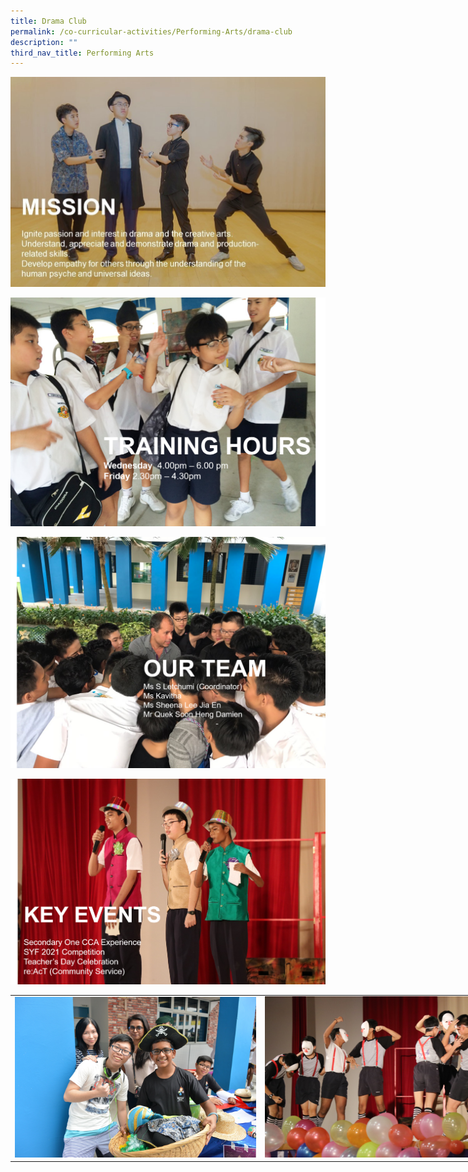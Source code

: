 ```yaml
---
title: Drama Club
permalink: /co-curricular-activities/Performing-Arts/drama-club
description: ""
third_nav_title: Performing Arts
---
```

![](/images/drc1.jpeg)

![](/images/drc2.png)

![](/images/drc3.png)


![](/images/drc4.png)


<table style="undefined;table-layout: fixed; width: 800px">
<colgroup>
<col style="width: 400px">
<col style="width: 400px">
</colgroup>
<tbody>
  <tr>
    <td><img src="/images/drc5-min.jpeg"></td>
    <td><img src="/images/drc6.jpeg"></td>
  </tr>
</tbody>
</table>